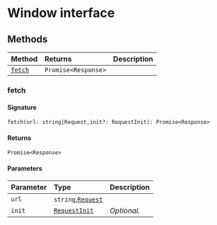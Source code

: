 # Window interface













## Methods

| Method	   |  Returns	| Description|
|:-------------|:-------|:-----------|
|[`fetch`](#fetch)      | `Promise<Response>` |  |




### fetch



#### Signature
`fetch(url: string|Request,init?: RequestInit): Promise<Response>`

#### Returns
`Promise<Response>`


#### Parameters


| Parameter	   | Type    | Description |
|:-------------|:---------------|:------------|
| `url`    | `string`,[`Request`](../whatwg-fetch/request.md) |  |
| `init`    | [`RequestInit`](../whatwg-fetch/requestinit.md) | _Optional._ |

